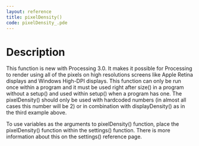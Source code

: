 ```yaml
---
layout: reference
title: pixelDensity()
code: pixelDensity_.pde
---
```


# Description

This function is new with Processing 3.0. It makes it possible for Processing to render using all of the pixels on high resolutions screens like Apple Retina displays and Windows High-DPI displays. This function can only be run once within a program and it must be used right after size() in a program without a setup() and used within setup() when a program has one.  The pixelDensity() should only be used with hardcoded numbers (in almost all cases this number will be 2) or in combination with displayDensity() as in the third example above.

To use variables as the arguments to pixelDensity() function, place the pixelDensity() function within the settings() function. There is more information about this on the settings() reference page.


